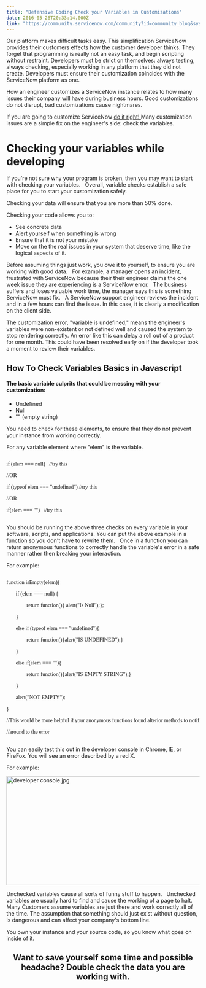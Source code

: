 ```yaml
---
title: "Defensive Coding Check your Variables in Customizations"
date: 2016-05-26T20:33:14.000Z
link: "https://community.servicenow.com/community?id=community_blog&sys_id=a60deaa5dbd0dbc01dcaf3231f9619c3"
---
```

<p>Our platform makes difficult tasks easy. This simplification ServiceNow provides their customers effects how the customer developer thinks. They forget that programming is really not an easy task, and begin scripting without restraint. Developers must be strict on themselves: always testing, always checking, especially working in any platform that they did not create. Developers must ensure their customization coincides with the ServiceNow platform as one.</p><p></p><p>How an engineer customizes a ServiceNow instance relates to how many issues their company will have during business hours. Good customizations do not disrupt, bad customizations cause nightmares.</p><p></p><p>If you are going to customize ServiceNow <span style="text-decoration: underline;">do it right! </span>Many customization issues are a simple fix on the engineer's side: check the variables.</p><p></p><h1>Checking your variables while developing<span style="color: #eb7a3d;"><br/></span></h1><p>If you're not sure why your program is broken, then you may want to start with checking your variables.   Overall, variable checks establish a safe place for you to start your customization safely.</p><p></p><p>Checking your data will ensure that you are more than 50% done.</p><p></p><p>Checking your code allows you to:</p><ul><li>See concrete data</li><li>Alert yourself when something is wrong</li><li>Ensure that it is not your mistake</li><li>Move on the the real issues in your system that deserve time, like the logical aspects of it.</li></ul><p></p><p>Before assuming things just work, you owe it to yourself, to ensure you are working with good data.   For example, a manager opens an incident, frustrated with ServiceNow because their their engineer claims the one week issue they are experiencing is a ServiceNow error.   The business suffers and loses valuable work time, the manager says this is something ServiceNow must fix.   A ServiceNow support engineer reviews the incident and in a few hours can find the issue. In this case, it is clearly a modification on the client side.</p><p></p><p>The customization error, "variable is undefined," means the engineer's variables were non-existent or not defined well and caused the system to stop rendering correctly. An error like this can delay a roll out of a product for one month. This could have been resolved early on if the developer took a moment to review their variables.</p><p></p><h2>How To Check Variables Basics in Javascript</h2><h4>The basic variable culprits that could be messing with your customization:</h4><ul><li>Undefined</li><li>Null</li><li>"" (empty string)</li></ul><p></p><p>You need to check for these elements, to ensure that they do not prevent your instance from working correctly.<span style="color: #eb7a3d;"><br/></span></p><p></p><p>For any variable element where "elem" is the variable.</p><pre __default_attr="javascript" __jive_macro_name="code" class="jive_macro_code _jivemacro_uid_1464039114702444 jive_text_macro" data-renderedposition="798.6363525390625_7.997159004211426_1192_93" jivemacro_uid="_1464039114702444"><p><span style="font-family: verdana, geneva;">if (elem === null)   //try this</span></p><p><span style="font-family: verdana, geneva;">//OR<br/></span></p><p><span style="font-family: verdana, geneva;">if (typeof elem === "undefined") //try this</span></p><p><span style="font-family: verdana, geneva;">//OR</span></p><p><span style="font-family: verdana, geneva;">if(elem === "")   //try this</span></p><p></p></pre><p></p><p>You should be running the above three checks on every variable in your software, scripts, and applications. You can put the above example in a function so you don't have to rewrite them.   Once in a function you can return anonymous functions to correctly handle the variable's error in a safe manner rather then breaking your interaction.</p><p></p><p>For example:</p><pre __default_attr="javascript" __jive_macro_name="code" class="jive_macro_code _jivemacro_uid_14640390833204099 jive_text_macro" data-renderedposition="991.3635864257812_7.997159004211426_1192_216" jivemacro_uid="_14640390833204099"><p><span style="font-family: verdana, geneva;">function isEmpty(elem){</span></p><p><span style="font-family: verdana, geneva;">       if (elem === null) {</span></p><p><span style="font-family: verdana, geneva;">               return function(){ alert("Is Null");};</span></p><p><span style="font-family: verdana, geneva;">       }</span></p><p><span style="font-family: verdana, geneva;">       else if (typeof elem === "undefined"){</span></p><p><span style="font-family: verdana, geneva;">               return function(){alert("IS UNDEFINED");}</span></p><p><span style="font-family: verdana, geneva;">       }</span></p><p><span style="font-family: verdana, geneva;">       else if(elem === ""){</span></p><p><span style="font-family: verdana, geneva;">               return function(){alert("IS EMPTY STRING");}</span></p><p><span style="font-family: verdana, geneva;">       }</span></p><p><span style="font-family: verdana, geneva;">       alert("NOT EMPTY");       </span></p><p><span style="font-family: verdana, geneva;">}</span></p><p><span style="font-family: verdana, geneva;">//This would be more helpful if your anonymous functions found alterior methods to notify the user of the issue or just found an entirely different work</span></p><p><span style="font-family: verdana, geneva;">//around to the error</span></p></pre><p></p><p>You can easily test this out in the developer console in Chrome, IE, or FireFox. You will see an error described by a red X.</p><p></p><p>For example:</p><p><img   alt="developer console.jpg" class="image-1 jive-image" src="1b477fb1db5cdf04e9737a9e0f961975.iix" style="width: 620px; height: 284px; display: block; margin-left: auto; margin-right: auto;"/></p><p></p><p>Unchecked variables cause all sorts of funny stuff to happen.   Unchecked variables are usually hard to find and cause the working of a page to halt.   Many Customers assume variables are just there and work correctly all of the time. The assumption that something should just exist without question, is dangerous and can affect your company's bottom line.</p><p>You own your instance and your source code, so you know what goes on inside of it.</p><p></p><h2 style="text-align: center;">Want to save yourself some time and possible headache? Double check the data you are working with.</h2>
